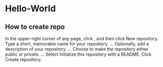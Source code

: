 # Hello-World
## How to create repo
In the upper-right corner of any page, click , and then click New repository.
Type a short, memorable name for your repository. ...
Optionally, add a description of your repository. ...
Choose to make the repository either public or private. ...
Select Initialize this repository with a README.
Click Create repository.
